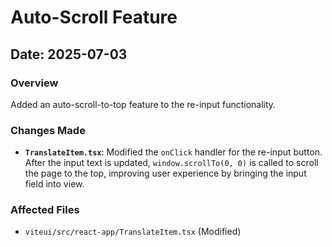 # Auto-Scroll Feature

## Date: 2025-07-03

### Overview
Added an auto-scroll-to-top feature to the re-input functionality.

### Changes Made
- **`TranslateItem.tsx`**: Modified the `onClick` handler for the re-input button. After the input text is updated, `window.scrollTo(0, 0)` is called to scroll the page to the top, improving user experience by bringing the input field into view.

### Affected Files
- `viteui/src/react-app/TranslateItem.tsx` (Modified)

